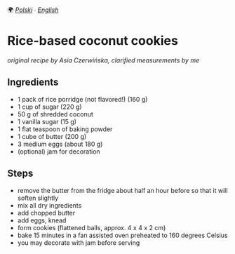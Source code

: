 🌍
*[Polski](README.md) ∙ [English](README-en.md)*

Rice-based coconut cookies
==========================

_original recipe by Asia Czerwińska, clarified measurements by me_

Ingredients
-----------

* 1 pack of rice porridge (not flavored!) (160 g)
* 1 cup of sugar (220 g)
* 50 g of shredded coconut
* 1 vanilla sugar (15 g)
* 1 flat teaspoon of baking powder
* 1 cube of butter (200 g)
* 3 medium eggs (about 180 g)
* (optional) jam for decoration

Steps
-----

* remove the butter from the fridge about half an hour before so that it will
  soften slightly
* mix all dry ingredients
* add chopped butter
* add eggs, knead
* form cookies (flattened balls, approx. 4 x 4 x 2 cm)
* bake 15 minutes in a fan assisted oven preheated to 160 degrees Celsius
* you may decorate with jam before serving   
